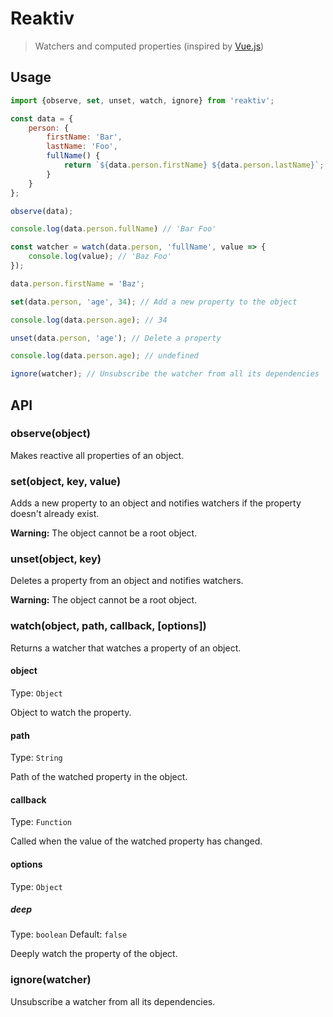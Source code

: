 # Reaktiv

> Watchers and computed properties (inspired by [Vue.js](https://vuejs.org))

## Usage
```javascript
import {observe, set, unset, watch, ignore} from 'reaktiv';

const data = {
	person: {
		firstName: 'Bar',
		lastName: 'Foo',
		fullName() {
			return `${data.person.firstName} ${data.person.lastName}`;
		}
	}
};

observe(data);

console.log(data.person.fullName) // 'Bar Foo'

const watcher = watch(data.person, 'fullName', value => {
	console.log(value); // 'Baz Foo'
});

data.person.firstName = 'Baz';

set(data.person, 'age', 34); // Add a new property to the object

console.log(data.person.age); // 34

unset(data.person, 'age'); // Delete a property

console.log(data.person.age); // undefined

ignore(watcher); // Unsubscribe the watcher from all its dependencies
```
## API
### observe(object)
Makes reactive all properties of an object.

### set(object, key, value)
Adds a new property to an object and notifies watchers if the property doesn't already exist.

__Warning:__ The object cannot be a root object.

### unset(object, key)
Deletes a property from an object and notifies watchers.

__Warning:__ The object cannot be a root object.

### watch(object, path, callback, [options])
Returns a watcher that watches a property of an object.

#### object
Type: `Object`

Object to watch the property.

#### path
Type: `String`

Path of the watched property in the object.

#### callback
Type: `Function`

Called when the value of the watched property has changed.

#### options
Type: `Object`

##### deep
Type: `boolean`
Default: `false`

Deeply watch the property of the object.

### ignore(watcher)
Unsubscribe a watcher from all its dependencies.
